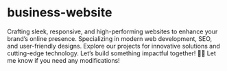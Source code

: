 # business-website
Crafting sleek, responsive, and high-performing websites to enhance your brand’s online presence. Specializing in modern web development, SEO, and user-friendly designs. Explore our projects for innovative solutions and cutting-edge technology. Let’s build something impactful together! 🚀✨  Let me know if you need any modifications!
